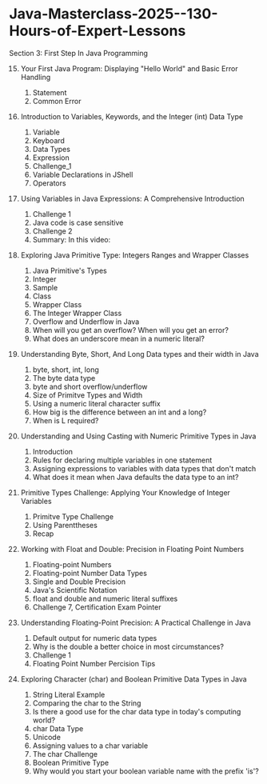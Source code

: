 # Java-Masterclass-2025--130-Hours-of-Expert-Lessons

Section 3: First Step In Java Programming

15. Your First Java Program: Displaying "Hello World" and Basic Error Handling
    1. Statement 
    2. Common Error

16. Introduction to Variables, Keywords, and the Integer (int) Data Type
    1. Variable
    2. Keyboard
    3. Data Types
    4. Expression
    5. Challenge_1
    6. Variable Declarations in JShell
    7. Operators

17. Using Variables in Java Expressions: A Comprehensive Introduction
    1. Challenge 1
    2. Java code is case sensitive
    3. Challenge 2
    4. Summary: In this video:

18. Exploring Java Primitive Type: Integers Ranges and Wrapper Classes
    1. Java Primitive's Types
    2. Integer
    3. Sample
    4. Class
    5. Wrapper Class
    6. The Integer Wrapper Class
    7. Overflow and Underflow in Java
    8. When will you get an overflow? When will you get an error?
    9. What does an underscore mean in a numeric literal?
    
19. Understanding Byte, Short, And Long Data types and their width in Java
    1. byte, short, int, long
    2. The byte data type
    3. byte and short overflow/underflow
    4. Size of Primitve Types and Width
    5. Using a numeric literal character suffix
    6. How big is the difference between an int and a long?
    7. When is L required?

20. Understanding and Using Casting with Numeric Primitive Types in Java
    1. Introduction
    2. Rules for declaring multiple variables in one statement
    3. Assigning expressions to variables with data types that don't match
    4. What does it mean when Java defaults the data type to an int?

21. Primitive Types Challenge: Applying Your Knowledge of Integer Variables
    1. Primitve Type Challenge
    2. Using Parenttheses
    3. Recap

22. Working with Float and Double: Precision in Floating Point Numbers
    1. Floating-point Numbers
    2. Floating-point Number Data Types
    3. Single and Double Precision
    4. Java's Scientific Notation
    5. float and double and numeric literal suffixes
    6. Challenge
    7, Certification Exam Pointer
    
23. Understanding Floating-Point Precision: A Practical Challenge in Java
    1. Default output for numeric data types
    2. Why is the double a better choice in most circumstances?
    3. Challenge 1
    4. Floating Point Number Percision Tips

24. Exploring Character (char) and Boolean Primitive Data Types in Java
    1. String Literal Example
    2. Comparing the char to the String
    3. Is there a good use for the char data type in today's computing world?
    4. char Data Type
    5. Unicode
    6. Assigning values to a char variable
    7. The char Challenge
    8. Boolean Primitive Type
    9. Why would you start your boolean variable name with the prefix 'is'?